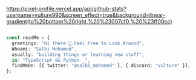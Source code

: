 


https://pixel-profile.vercel.app/api/github-stats?username=vulture990&screen_effect=true&background=linear-gradient(to%20bottom%20right,%20%23007cf0,%20%23ff00cc)

```ts

const readMe = {
  greetings: "Hi there 👋.Feel Free to Look Around",
  Whoami: "Salbi Mohamed",
  usually: "building things or learning new stuff",
  in: "TypeScript && Python  ",
  findMeOn: [{ twitter: "@salbi_mohamed" }, { discord: "Vulture" }],
};

```

